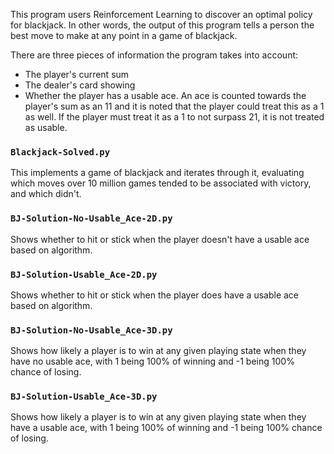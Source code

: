 This program users Reinforcement Learning to discover an optimal policy for blackjack. In other words, the output of this program tells a person the best move to make at any point in a game of blackjack. 

There are three pieces of information the program takes into account:
- The player's current sum
- The dealer's card showing
- Whether the player has a usable ace. An ace is counted towards the player's sum as an 11 and it is noted that the player could treat this as a 1 as well. If the player must treat it as a 1 to not surpass 21, it is not treated as usable.

### `Blackjack-Solved.py`
This implements a game of blackjack and iterates through it, evaluating which moves over 10 million games tended to be associated with victory, and which didn't.

### `BJ-Solution-No-Usable_Ace-2D.py`
Shows whether to hit or stick when the player doesn't have a usable ace based on algorithm.

### `BJ-Solution-Usable_Ace-2D.py`
Shows whether to hit or stick when the player does have a usable ace based on algorithm.

### `BJ-Solution-No-Usable_Ace-3D.py`
Shows how likely a player is to win at any given playing state when they have no usable ace, with 1 being 100% of winning and -1 being 100% chance of losing.

### `BJ-Solution-Usable_Ace-3D.py`
Shows how likely a player is to win at any given playing state when they have a usable ace, with 1 being 100% of winning and -1 being 100% chance of losing.